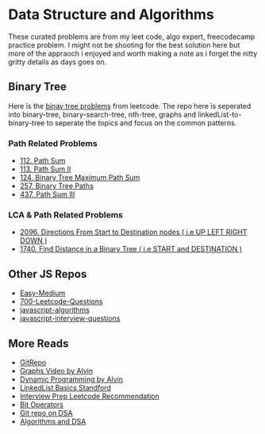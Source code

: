 # Data Structure and Algorithms

These curated problems are from my leet code, algo expert, freecodecamp practice problem. I might not be shooting for the best solution here but more of the appraoch i enjoyed and worth
making a note as i forget the nitty gritty details as days goes on.

## Binary Tree

Here is the [binay tree problems](https://leetcode.com/tag/binary-tree/) from leetcode. The repo here is seperated into binary-tree, binary-search-tree, nth-tree, graphs and linkedList-to-binary-tree to seperate the topics and focus on the common patterns.

### Path Related Problems

- [112. Path Sum](https://github.com/citta-lab/DSA/blob/main/binary-tree/112.path-sum.js)
- [113. Path Sum II](https://github.com/citta-lab/DSA/blob/main/binary-tree/113.path-sum-II.js)
- [124. Binary Tree Maximum Path Sum](https://github.com/citta-lab/DSA/blob/main/binary-tree/124.binary-tree-maximum-path-sum.js)
- [257. Binary Tree Paths](https://github.com/citta-lab/DSA/blob/main/binary-tree/257.binary-tree-paths.js)
- [437. Path Sum III](https://github.com/citta-lab/DSA/blob/main/binary-tree/437.path-sum-III.js)

### LCA & Path Related Problems

- [2096. Directions From Start to Destination nodes ( i.e UP LEFT RIGHT DOWN )](https://github.com/citta-lab/DSA/blob/main/binary-tree/2096.step-by-step-directions-from-a-binary-tree-node-to-another.js)
- [1740. Find Distance in a Binary Tree ( i.e START and DESTINATION )](https://github.com/citta-lab/DSA/blob/main/binary-tree/1740.find-distance-in-a-binary-tree.js)

## Other JS Repos

- [Easy-Medium](https://github.com/anubhavsrivastava/leetcodeJS)
- [700-Leetcode-Questions](https://github.com/BakeItTillYouMakeIt/LeetCodeJS/tree/master/Javascript)
- [javascript-algorithms](https://github.com/trekhleb/javascript-algorithms)
- [javascript-interview-questions](https://github.com/sudheerj/javascript-interview-questions)

## More Reads

- [GitRepo](https://github.com/DivyaGodayal/CoderChef-Kitchen)
- [Graphs Video by Alvin](https://www.youtube.com/watch?v=2_Uuixtc5i0)
- [Dynamic Programming by Alvin](https://www.youtube.com/watch?v=oBt53YbR9Kk&t=9296s)
- [LinkedList Basics Standford](http://cslibrary.stanford.edu/103/LinkedListBasics.pdf)
- [Interview Prep Leetcode Recommendation](https://leetcode.com/discuss/study-guide/1098600/topics-which-you-cant-skip-interview-preparation-study-plan-using-leetcode)
- [Bit Operators](https://leetcode.com/discuss/study-guide/1151183/tips-hacks-which-you-cant-ignore-as-a-coder)
- [Git repo on DSA](https://github.com/sachuverma/DataStructures-Algorithms#data-structures--algorithms)
- [Algorithms and DSA](https://github.com/amejiarosario/dsa.js-data-structures-algorithms-javascript/tree/master/src)
